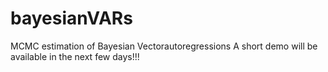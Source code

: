 # bayesianVARs
MCMC estimation of Bayesian Vectorautoregressions
A short demo will be available in the next few days!!!
